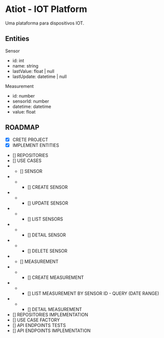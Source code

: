 # Atiot - IOT Platform

Uma plataforma para dispositivos IOT.

## Entities

Sensor

- id: int
- name: string
- lastValue: float | null
- lastUpdate: datetime | null

Measurement

- id: number
- sensorId: number
- datetime: datetime
- value: float

## ROADMAP

- [x] CRETE PROJECT
- [x] IMPLEMENT ENTITIES
- [] REPOSITORIES
- [] USE CASES
- - [] SENSOR
- - - [] CREATE SENSOR
- - - [] UPDATE SENSOR
- - - [] LIST SENSORS
- - - [] DETAIL SENSOR
- - - [] DELETE SENSOR
- - [] MEASUREMENT
- - - [] CREATE MEASUREMENT
- - - [] LIST MEASUREMENT BY SENSOR ID - QUERY (DATE RANGE)
- - - [] DETAIL MEASUREMENT
- [] REPOSITORIES IMPLEMENTATION
- [] USE CASE FACTORY
- [] API ENDPOINTS TESTS
- [] API ENDPOINTS IMPLEMENTATION
